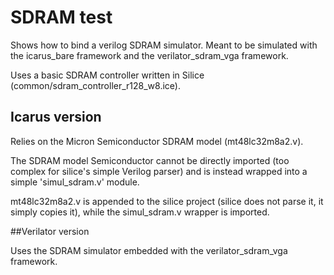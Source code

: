 # SDRAM test

Shows how to bind a verilog SDRAM simulator. Meant to be simulated with the icarus_bare framework and the verilator_sdram_vga framework.

Uses a basic SDRAM controller written in Silice (common/sdram_controller_r128_w8.ice).

## Icarus version

Relies on the Micron Semiconductor SDRAM model (mt48lc32m8a2.v).

The SDRAM model Semiconductor cannot be directly imported (too complex for silice's simple Verilog parser) and is instead wrapped into a simple 'simul_sdram.v' module. 

mt48lc32m8a2.v is appended to the silice project (silice does not parse it, it simply copies it), while the simul_sdram.v wrapper is imported.

##Verilator version

Uses the SDRAM simulator embedded with the verilator_sdram_vga framework. 
